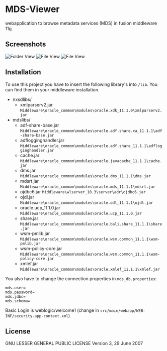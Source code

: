 MDS-Viewer
==========

webapplication to browse metadata services (MDS) in fusion middleware 11g

Screenshots
-----------
![Folder View](https://raw.github.com/stetro/MDS-Viewer/master/img/folder.PNG)
![File View](https://raw.github.com/stetro/MDS-Viewer/master/img/file.PNG)
![File View](https://raw.github.com/stetro/MDS-Viewer/master/img/login.PNG)

Installation
------------
To use this project you have to insert the following library's into  ``/lib``.
You can find them in your middleware installation.

* nxsdlibs/
    * xmlparserv2.jar ``Middleware\oracle_common\modules\oracle.xdk_11.1.0\xmlparserv2.jar``
* mdslibs/
    * adf-share-base.jar ``Middleware\oracle_common\modules\oracle.adf.share.ca_11.1.1\adf-share-base.jar``
    * adflogginghandler.jar ``Middleware\oracle_common\modules\oracle.adf.share_11.1.1\adflogginghandler.jar``
    * cache.jar ``Middleware\oracle_common\modules\oracle.javacache_11.1.1\cache.jar``
    * dms.jar ``Middleware\oracle_common\modules\oracle.dms_11.1.1\dms.jar``
    * mdsrt.jar ``Middleware\oracle_common\modules\oracle.mds_11.1.1\mdsrt.jar``
    * ojdbc6.jar ``Middleware\wlserver_10.3\server\adr\ojdbc6.jar``
    * ojdl.jar ``Middleware\oracle_common\modules\oracle.odl_11.1.1\ojdl.jar``
    * oracle.ucp_11.1.0.jar ``Middleware\oracle_common\modules\oracle.ucp_11.1.0.jar``
    * share.jar ``Middleware\oracle_common\modules\oracle.bali.share_11.1.1\share.jar``
    * wsm-pmlib.jar ``Middleware\oracle_common\modules\oracle.wsm.common_11.1.1\wsm-pmlib.jar``
    * wsm-policy-core.jar ``Middleware\oracle_common\modules\oracle.wsm.common_11.1.1\wsm-policy-core.jar``
    * xmlef.jar ``Middleware\oracle_common\modules\oracle.xmlef_11.1.1\xmlef.jar``

You also have to change the connection properties in ``mds_db.properties``:

```
mds.user=
mds.password=
mds.jdbc=
mds.schema=
```

Basic Login is weblogic/welcome1 (change in ``src/main/webapp/WEB-INF/security-app-context.xml``)

License
---------------------
GNU LESSER GENERAL PUBLIC LICENSE Version 3, 29 June 2007
